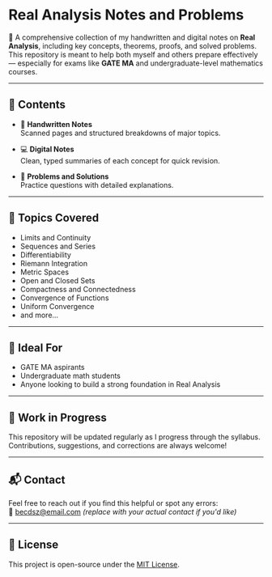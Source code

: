 # Real Analysis Notes and Problems

📘 A comprehensive collection of my handwritten and digital notes on **Real Analysis**, including key concepts, theorems, proofs, and solved problems. This repository is meant to help both myself and others prepare effectively — especially for exams like **GATE MA** and undergraduate-level mathematics courses.

---

## 📂 Contents

- 📝 **Handwritten Notes**  
  Scanned pages and structured breakdowns of major topics.

- 💻 **Digital Notes**  
  Clean, typed summaries of each concept for quick revision.

- 🧠 **Problems and Solutions**  
  Practice questions with detailed explanations.

---

## 🧾 Topics Covered

- Limits and Continuity  
- Sequences and Series  
- Differentiability  
- Riemann Integration  
- Metric Spaces  
- Open and Closed Sets  
- Compactness and Connectedness  
- Convergence of Functions  
- Uniform Convergence  
- and more...

---

## 🎯 Ideal For

- GATE MA aspirants  
- Undergraduate math students  
- Anyone looking to build a strong foundation in Real Analysis

---

## 🚧 Work in Progress

This repository will be updated regularly as I progress through the syllabus. Contributions, suggestions, and corrections are always welcome!

---

## 📬 Contact

Feel free to reach out if you find this helpful or spot any errors:  
📧 becdsz@email.com *(replace with your actual contact if you'd like)*

---

## 📜 License

This project is open-source under the [MIT License](LICENSE).
